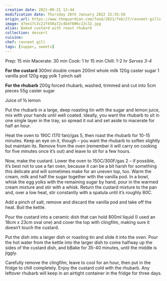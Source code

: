 ```yaml
---
creation date: 2021-09-21 13:44
modification date: Thursday 20th January 2022 15:35:58
origin_url: https://www.theguardian.com/food/2021/feb/27/ravneet-gills-recipe-for-baked-custard-roast-rhubarb
image: 47ee17c3c21f450a72c4b4f006c13c32.jpg
alias: Baked custard with roast rhubarb
collection: dessert
cuisine:
chef: ravneet gill
tags: [supper, sweets]
---
```


Prep: 15 min
Macerate: 30 min
Cook: 1 hr 15 min
Chill: 1-2 hr
*Serves 3-4*

**For the custard**
300ml double cream
200ml whole milk
120g caster sugar
1 vanilla pod
120g egg yolk
1 pinch salt

**For the rhubarb**
200g forced rhubarb, washed, trimmed and cut into 5cm pieces
55g caster sugar

Juice of  **½** lemon

Put the rhubarb in a large, deep roasting tin with the sugar and lemon juice, mix with your hands until well coated. Ideally, you want the rhubarb to sit in one single layer in the tray, so spread it out and set aside to macerate for half an hour.

Heat the oven to 190C (170 fan)/gas 5, then roast the rhubarb for 10-15 minutes. Keep an eye on it, though – you want the rhubarb to soften slightly but maintain its. Remove from the oven (remember it will carry on cooking for five minutes once it’s out) and leave to sit for a few hours.

Now, make the custard. Lower the oven to 150C/300F/gas 2 – if possible, it’s best not to use a fan oven, because it can be a bit harsh for something this delicate and will sometimes make for an uneven top, too. Warm the cream, milk and half the sugar together with the vanilla pod. In a bowl, whisk the egg yolks with the remaining sugar by hand, pour in the warmed cream mixture and stir with a whisk. Return the custard mixture to the pan and, over a low heat, stir constantly with a spatula until it’s roughly 80C.

Add a pinch of salt, remove and discard the vanilla pod and take off the heat. Boil the kettle.

Pour the custard into a ceramic dish that can hold 800ml liquid (I used an 18cm x 23cm oval one) and cover the top with clingfilm, making sure it doesn’t touch the custard.

Put the dish into a larger dish or roasting tin and slide it into the oven. Pour the hot water from the kettle into the larger dish to come halfway up the sides of the custard dish, and bBake for 35-40 minutes, until the middle is jiggly.

Carefully remove the clingfilm, leave to cool for an hour, then put in the fridge to chill completely. Enjoy the custard cold with the rhubarb. Any leftover rhubarb will keep in an airtight container in the fridge for three days.